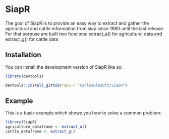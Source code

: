 
<!-- README.md is generated from README.Rmd. Please edit that file -->

# SiapR

<!-- badges: start -->
<!-- badges: end -->

The goal of SiapR is to provide an easy way to extract and gather the
agricultural and cattle information from siap since 1980 until the last
release. For that porpuse are built two funcions: extract_a() for
agricultural data and extract_g() for cattle data

## Installation

You can install the development version of SiapR like so:

``` r
library(devtools)

devtools::install_github(repo = "CarlosGlezDlt/SiapR")
```

## Example

This is a basic example which shows you how to solve a common problem:

``` r
library(SiapR)
agriculture_dataframe <- extract_a()
cattle_dataframe <- extract_g()
```
